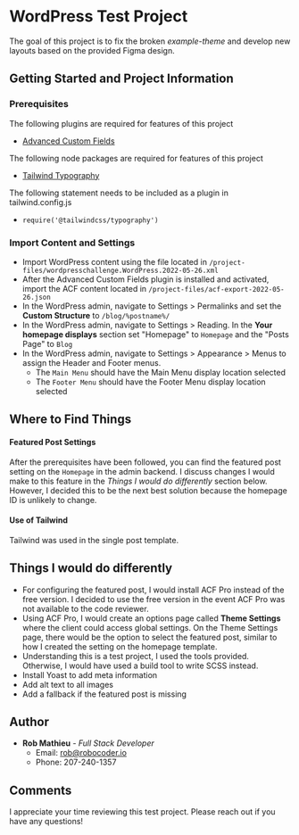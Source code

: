 # WordPress Test Project
The goal of this project is to fix the broken *example-theme* and develop new layouts based on the provided Figma design.

## Getting Started and Project Information

### Prerequisites
The following plugins are required for features of this project
- [Advanced Custom Fields](https://www.advancedcustomfields.com/)

The following node packages are required for features of this project
- [Tailwind Typography](https://tailwindcss.com/docs/typography-plugin)

The following statement needs to be included as a plugin in tailwind.config.js
- `require('@tailwindcss/typography')`

### Import Content and Settings
- Import WordPress content using the file located in `/project-files/wordpresschallenge.WordPress.2022-05-26.xml`
- After the Advanced Custom Fields plugin is installed and activated, import the ACF content located in `/project-files/acf-export-2022-05-26.json`
- In the WordPress admin, navigate to Settings > Permalinks and set the **Custom Structure** to `/blog/%postname%/`
- In the WordPress admin, navigate to Settings > Reading. In the **Your homepage displays** section set "Homepage" to `Homepage` and the "Posts Page" to `Blog`
- In the WordPress admin, navigate to Settings > Appearance > Menus to assign the Header and Footer menus.
    - The `Main Menu` should have the Main Menu display location selected
    - The `Footer Menu` should have the Footer Menu display location selected

## Where to Find Things
#### Featured Post Settings
After the prerequisites have been followed, you can find the featured post setting on the `Homepage` in the admin backend. I discuss changes I would make to this feature in the *Things I would do differently* section below. However, I decided this to be the next best solution because the homepage ID is unlikely to change.

#### Use of Tailwind
Tailwind was used in the single post template.

## Things I would do differently
- For configuring the featured post, I would install ACF Pro instead of the free version. I decided to use the free version in the event ACF Pro was not available to the code reviewer.
- Using ACF Pro, I would create an options page called **Theme Settings** where the client could access global settings. On the Theme Settings page, there would be the option to select the featured post, similar to how I created the setting on the homepage template.
- Understanding this is a test project, I used the tools provided. Otherwise, I would have used a build tool to write SCSS instead.
- Install Yoast to add meta information
- Add alt text to all images
- Add a fallback if the featured post is missing

## Author
- **Rob Mathieu** - *Full Stack Developer*
    - Email: rob@robocoder.io
    - Phone: 207-240-1357

## Comments
I appreciate your time reviewing this test project. Please reach out if you have any questions!